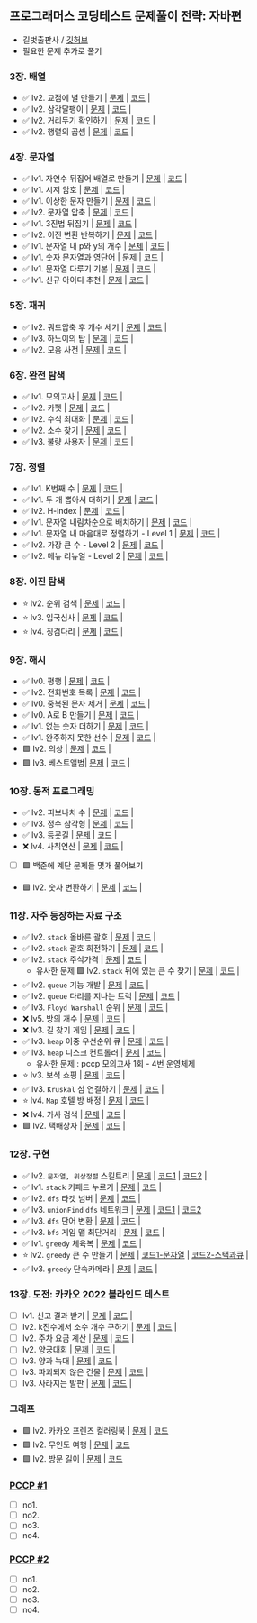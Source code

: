 ## 프로그래머스 코딩테스트 문제풀이 전략: 자바편
- 길벗출판사 / [깃허브](https://github.com/gilbutITbook/080337)  
- 필요한 문제 추가로 풀기

### 3장. 배열
- ✅ lv2. 교점에 별 만들기 | [문제](https://school.programmers.co.kr/learn/courses/30/lessons/87377) | [코드](./ch3/_87377.java) |
- ✅ lv2. 삼각달팽이 | [문제](https://school.programmers.co.kr/learn/courses/30/lessons/68645) | [코드](./ch3/_68645.java) |
- ✅ lv2. 거리두기 확인하기 | [문제](https://school.programmers.co.kr/learn/courses/30/lessons/81302) | [코드](./ch3/_81302.java) |
- ✅ lv2. 행렬의 곱셈 | [문제](https://school.programmers.co.kr/learn/courses/30/lessons/12949) | [코드](./ch3/_12949.java) |

### 4장. 문자열
- ✅ lv1. 자연수 뒤집어 배열로 만들기 | [문제](https://school.programmers.co.kr/learn/courses/30/lessons/12932) | [코드](./ch4/_12932.java) |
- ✅ lv1. 시저 암호 | [문제](https://school.programmers.co.kr/learn/courses/30/lessons/12926) | [코드](./ch4/_12926.java) |
- ✅ lv1. 이상한 문자 만들기 | [문제](https://school.programmers.co.kr/learn/courses/30/lessons/12930) | [코드](./ch4/_12930.java) |
- ✅ lv2. 문자열 압축 | [문제](https://school.programmers.co.kr/learn/courses/30/lessons/60057) | [코드](./ch4/_60057.java) |
- ✅ lv1. 3진법 뒤집기 | [문제](https://school.programmers.co.kr/learn/courses/30/lessons/68935) | [코드](./ch4/_68935.java) |
- ✅ lv2. 이진 변환 반복하기 | [문제](https://school.programmers.co.kr/learn/courses/30/lessons/70129) | [코드](./ch4/_70129.java) |
- ✅ lv1. 문자열 내 p와 y의 개수 | [문제](https://school.programmers.co.kr/learn/courses/30/lessons/12916) | [코드](./ch4/_12916.java) |
- ✅ lv1. 숫자 문자열과 영단어 | [문제](https://school.programmers.co.kr/learn/courses/30/lessons/81301) | [코드](./ch4/_81301.java) |
- ✅ lv1. 문자열 다루기 기본 | [문제](https://school.programmers.co.kr/learn/courses/30/lessons/12918) | [코드](./ch4/_12918.java) |
- ✅ lv1. 신규 아이디 추천 | [문제](https://school.programmers.co.kr/learn/courses/30/lessons/72410) | [코드](./ch4/_72410.java) |

### 5장. 재귀
- ✅ lv2. 쿼드압축 후 개수 세기 | [문제](https://school.programmers.co.kr/learn/courses/30/lessons/68936) | [코드](./ch5/_68936.java) |
- ✅ lv3. 하노이의 탑 | [문제](https://school.programmers.co.kr/learn/courses/30/lessons/12946) | [코드](./ch5/_12946.java) |
- ✅ lv2. 모음 사전 | [문제](https://school.programmers.co.kr/learn/courses/30/lessons/84512) | [코드](./ch5/_84512.java) |

### 6장. 완전 탐색
- ✅ lv1. 모의고사 | [문제](https://school.programmers.co.kr/learn/courses/30/lessons/42840) | [코드](./ch6/_42840.java) |
- ✅ lv2. 카펫 | [문제](https://school.programmers.co.kr/learn/courses/30/lessons/42842) | [코드](./ch6/_42842.java) |
- ✅ lv2. 수식 최대화 | [문제](https://school.programmers.co.kr/learn/courses/30/lessons/67257) | [코드](./ch6/_67257.java) |
- ✅ lv2. 소수 찾기 | [문제](https://school.programmers.co.kr/learn/courses/30/lessons/42839) | [코드](./ch6/_42839.java) |
- ✅ lv3. 불량 사용자 | [문제](https://school.programmers.co.kr/learn/courses/30/lessons/64064) | [코드](./ch6/_64064.java) |

### 7장. 정렬
- ✅ lv1. K번째 수 | [문제](https://school.programmers.co.kr/learn/courses/30/lessons/42748) | [코드](./ch7/_42748.java) |
- ✅ lv1. 두 개 뽑아서 더하기 | [문제](https://school.programmers.co.kr/learn/courses/30/lessons/68644) | [코드](./ch7/_68644.java) |
- ✅ lv2. H-index | [문제](https://school.programmers.co.kr/learn/courses/30/lessons/42747) | [코드](./ch7/_42747.java) |
- ✅ lv1. 문자열 내림차순으로 배치하기 | [문제](https://school.programmers.co.kr/learn/courses/30/lessons/12917) | [코드](./ch7/_12917.java) |
- ✅ lv1. 문자열 내 마음대로 정렬하기 - Level 1 | [문제](https://school.programmers.co.kr/learn/courses/30/lessons/12915) | [코드](./ch7/_12915.java) |
- ✅ lv2. 가장 큰 수 - Level 2 | [문제](https://school.programmers.co.kr/learn/courses/30/lessons/42746) | [코드](./ch7/_42746.java) |
- ✅ lv2. 메뉴 리뉴얼 - Level 2 | [문제](https://school.programmers.co.kr/learn/courses/30/lessons/72411) | [코드](./ch7/_72411.java) |

### 8장. 이진 탐색
- ⭐ lv2. 순위 검색 | [문제](https://school.programmers.co.kr/learn/courses/30/lessons/72412) | [코드](./ch8/_72412.java) |
- ⭐ lv3. 입국심사 | [문제](https://school.programmers.co.kr/learn/courses/30/lessons/43238) | [코드](./ch8/_43238.java) |
- ⭐ lv4. 징검다리 | [문제](https://school.programmers.co.kr/learn/courses/30/lessons/43236) | [코드](./ch8/_43236.java) |

### 9장. 해시
- ✅ lv0. 평행 | [문제](https://school.programmers.co.kr/learn/courses/30/lessons/120875) | [코드](./ch9/_120875.java) |
- ✅ lv2. 전화번호 목록 | [문제](https://school.programmers.co.kr/learn/courses/30/lessons/42577) | [코드]() |
- ✅ lv0. 중복된 문자 제거 | [문제](https://school.programmers.co.kr/learn/courses/30/lessons/120888) | [코드](./ch9/_120888.java) |
- ✅ lv0. A로 B 만들기 | [문제](https://school.programmers.co.kr/learn/courses/30/lessons/120886) | [코드](./ch9/_120886.java) |
- ✅ lv1. 없는 숫자 더하기 | [문제](https://school.programmers.co.kr/learn/courses/30/lessons/86051) | [코드](./ch9/_86051.java) |
- ✅ lv1. 완주하지 못한 선수 | [문제](https://school.programmers.co.kr/learn/courses/30/lessons/42576) | [코드](./ch9/_42576.java) |
- 🟪 lv2. 의상 | [문제](https://school.programmers.co.kr/learn/courses/30/lessons/42578) | [코드](./ch9/_42578.java) |
- 🟪 lv3. 베스트앨범| [문제](https://school.programmers.co.kr/learn/courses/30/lessons/42579) | [코드](./ch9/_42579.java) |

### 10장. 동적 프로그래밍
- ✅ lv2. 피보나치 수 | [문제](https://school.programmers.co.kr/learn/courses/30/lessons/12945) | [코드](./ch10/_12945.java) |
- ✅ lv3. 정수 삼각형 | [문제](https://school.programmers.co.kr/learn/courses/30/lessons/43105) | [코드](./ch10/_43105.java) |
- ✅ lv3. 등굣길 | [문제](https://school.programmers.co.kr/learn/courses/30/lessons/42898) | [코드](./ch10/_42898.java) |
- ❌ lv4. 사칙연산 | [문제](https://school.programmers.co.kr/learn/courses/30/lessons/1843) | [코드]() |
- [ ] 🟪 백준에 계단 문제들 몇개 풀어보기
- 🟪 lv2. 숫자 변환하기 | [문제](https://school.programmers.co.kr/learn/courses/30/lessons/154538) | [코드](./ch10/_154538.java) | 

### 11장. 자주 등장하는 자료 구조
- ✅ lv2. `stack` 올바른 괄호 | [문제](https://school.programmers.co.kr/learn/courses/30/lessons/12909) | [코드](./ch11/_12909.java) |
- ✅ lv2. `stack` 괄호 회전하기 | [문제](https://school.programmers.co.kr/learn/courses/30/lessons/76502) | [코드](./ch11/_76502.java) |
- ✅ lv2. `stack` 주식가격 | [문제](https://school.programmers.co.kr/learn/courses/30/lessons/42584) | [코드](./ch11/_42584.java) |
  - 유사한 문제 🟪 lv2. `stack` 뒤에 있는 큰 수 찾기 | [문제](https://school.programmers.co.kr/learn/courses/30/lessons/154539) | [코드](./ch11/_154539.java) |
- ✅ lv2. `queue` 기능 개발 | [문제](https://school.programmers.co.kr/learn/courses/30/lessons/42586) | [코드](./ch11/_42586.java) |
- ✅ lv2. `queue` 다리를 지나는 트럭 | [문제](https://school.programmers.co.kr/learn/courses/30/lessons/42583) | [코드](./ch11/_42583.java) |
- ✅ lv3. `Floyd Warshall` 순위 | [문제](https://school.programmers.co.kr/learn/courses/30/lessons/49191) | [코드](./ch11/_49191.java) |
- ❌ lv5. 방의 개수 | [문제]() | [코드]() |
- ❌ lv3. 길 찾기 게임 | [문제]() | [코드]() |
- ✅ lv3. `heap` 이중 우선순위 큐 | [문제](https://school.programmers.co.kr/learn/courses/30/lessons/42628) | [코드](./ch11/_42628.java) |
- ✅ lv3. `heap` 디스크 컨트롤러 | [문제](https://school.programmers.co.kr/learn/courses/30/lessons/42627) | [코드](./ch11/_42627.java) |
  - 유사한 문제 : pccp 모의고사 1회 - 4번 운영체제 
- ⭐ lv3. 보석 쇼핑 | [문제](https://school.programmers.co.kr/learn/courses/30/lessons/67258) | [코드](./ch11/_67258.java) |
- ✅ lv3. `Kruskal` 섬 연결하기 | [문제](https://school.programmers.co.kr/learn/courses/30/lessons/42861) | [코드](./ch11/_42861.java) |
- ⭐ lv4. `Map` 호텔 방 배정 | [문제](https://school.programmers.co.kr/learn/courses/30/lessons/64063) | [코드](./ch11/_64063.java) |
- ❌ lv4. 가사 검색 | [문제]() | [코드]() |
- 🟪 lv2. 택배상자 | [문제](https://school.programmers.co.kr/learn/courses/30/lessons/131704) | [코드](./ch11/_131704.java) |

### 12장. 구현
- ✅ lv2. `문자열, 위상정렬` 스킬트리 | [문제](https://school.programmers.co.kr/learn/courses/30/lessons/49993) | [코드1](./ch12/_49993.java) | [코드2](./ch12/_49993_1.java) |
- ✅ lv1. `stack` 키패드 누르기 | [문제](https://school.programmers.co.kr/learn/courses/30/lessons/67256) | [코드](./ch12/_67256.java) |
- ✅ lv2. `dfs` 타겟 넘버 | [문제](https://school.programmers.co.kr/learn/courses/30/lessons/43165) | [코드](./ch12/_43165.java) |
- ✅ lv3. `unionFind` `dfs` 네트워크 | [문제](https://school.programmers.co.kr/learn/courses/30/lessons/43162) | [코드1](./ch12/_43162.java) | [코드2](./ch12/_43162_1.java)
- ✅ lv3. `dfs` 단어 변환 | [문제](https://school.programmers.co.kr/learn/courses/30/lessons/43163) | [코드](./ch12/_43163.java) |
- ✅ lv3. `bfs` 게임 맵 최단거리 | [문제](https://school.programmers.co.kr/learn/courses/30/lessons/1844) | [코드](./ch12/_1844.java) |
- ✅ lv1. `greedy` 체육복 | [문제](https://school.programmers.co.kr/learn/courses/30/lessons/42862) | [코드](./ch12/_42862.java) |
- ⭐ lv2. `greedy` 큰 수 만들기 | [문제](https://school.programmers.co.kr/learn/courses/30/lessons/42883) | [코드1-문자열](./ch12/_42883.java) | [코드2-스택과큐](./ch12/_42883_1.java) |
- ✅ lv3. `greedy` 단속카메라 | [문제](https://school.programmers.co.kr/learn/courses/30/lessons/42884) | [코드](./ch12/_42884.java) |

### 13장. 도전: 카카오 2022 블라인드 테스트
- [ ] lv1. 신고 결과 받기 | [문제]() | [코드]() |
- [ ] lv2. k진수에서 소수 개수 구하기 | [문제]() | [코드]() |
- [ ] lv2. 주차 요금 계산 | [문제]() | [코드]() |
- [ ] lv2. 양궁대회 | [문제]() | [코드]() |
- [ ] lv3. 양과 늑대 | [문제]() | [코드]() |
- [ ] lv3. 파괴되지 않은 건물 | [문제]() | [코드]() |
- [ ] lv3. 사라지는 발판 | [문제]() | [코드]() |

### 그래프
- 🟪 lv2. 카카오 프렌즈 컬러링북 | [문제](https://school.programmers.co.kr/learn/courses/30/lessons/1829) | [코드](./etc/_1829.java)
- 🟪 lv2. 무인도 여행 | [문제](https://school.programmers.co.kr/learn/courses/30/lessons/154540) | [코드](./etc/_154540.java)
- 🟪 lv2. 방문 길이 | [문제](https://school.programmers.co.kr/learn/courses/30/lessons/49994) | [코드](./etc/_49994.java) 

### [PCCP #1](../pccp1)
- [ ] no1.
- [ ] no2.
- [ ] no3.
- [ ] no4.

### [PCCP #2](../pccp2)
- [ ] no1.
- [ ] no2.
- [ ] no3.
- [ ] no4.
